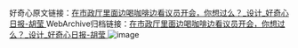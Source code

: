 好奇心原文链接：[在市政厅里面边喝咖啡边看议员开会，你想过么？_设计_好奇心日报-胡莹 ](https://www.qdaily.com/articles/12068.html)
WebArchive归档链接：[在市政厅里面边喝咖啡边看议员开会，你想过么？_设计_好奇心日报-胡莹 ](http://web.archive.org/web/20190623171904/https://www.qdaily.com/articles/12068.html)
![image](http://ww3.sinaimg.cn/large/007d5XDply1g3whzt3c85j30u044kb29)